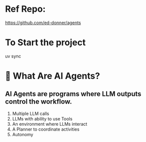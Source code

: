 # Ref Repo:

https://github.com/ed-donner/agents

# To Start the project
uv sync

# 🚀 What Are AI Agents?

## AI Agents are programs where LLM outputs control the workflow.

1. Multiple LLM calls
2. LLMs with ability to use Tools
3. An environment where LLMs interact
4. A Planner to coordinate activities
5. Autonomy